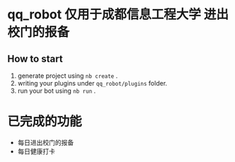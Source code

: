 # qq_robot  仅用于成都信息工程大学 进出校门的报备

## How to start

1. generate project using `nb create` .
2. writing your plugins under `qq_robot/plugins` folder.
3. run your bot using `nb run` .

# 已完成的功能
+ 每日进出校门的报备
+ 每日健康打卡

